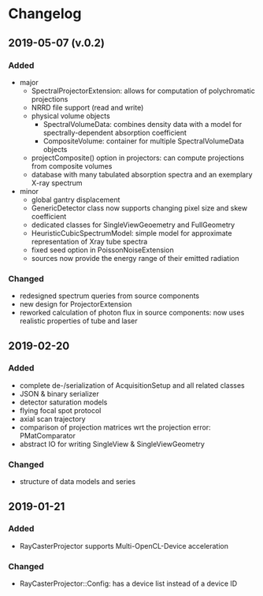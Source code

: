 # Changelog

## 2019-05-07 (v.0.2)
### Added
- major
    - SpectralProjectorExtension: allows for computation of polychromatic projections
    - NRRD file support (read and write)
    - physical volume objects 
        - SpectralVolumeData: combines density data with a model for spectrally-dependent absorption coefficient
        - CompositeVolume: container for multiple SpectralVolumeData objects
    - projectComposite() option in projectors: can compute projections from composite volumes
    - database with many tabulated absorption spectra and an exemplary X-ray spectrum
- minor
    - global gantry displacement
    - GenericDetector class now supports changing pixel size and skew coefficient
    - dedicated classes for SingleViewGeoemetry and FullGeometry
    - HeuristicCubicSpectrumModel: simple model for approximate representation of Xray tube spectra
    - fixed seed option in PoissonNoiseExtension
    - sources now provide the energy range of their emitted radiation

### Changed
- redesigned spectrum queries from source components
- new design for ProjectorExtension
- reworked calculation of photon flux in source components: now uses realistic properties of tube and laser

## 2019-02-20
### Added
- complete de-/serialization of AcquisitionSetup and all related classes
- JSON & binary serializer
- detector saturation models
- flying focal spot protocol
- axial scan trajectory
- comparison of projection matrices wrt the projection error: PMatComparator
- abstract IO for writing SingleView & SingleViewGeometry

### Changed
- structure of data models and series

## 2019-01-21
### Added
- RayCasterProjector supports Multi-OpenCL-Device acceleration

### Changed
- RayCasterProjector::Config: has a device list instead of a device ID
